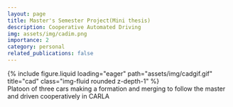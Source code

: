 ```yaml
---
layout: page
title: Master's Semester Project(Mini thesis)
description: Cooperative Automated Driving
img: assets/img/cadim.png
importance: 2
category: personal
related_publications: false
---
```



<div class="row">
    <div class="col-sm mt-3 mt-md-0">
        {% include figure.liquid loading="eager" path="assets/img/cadgif.gif" title="cad" class="img-fluid rounded z-depth-1" %}
    </div>
</div>
<div class="caption">
    Platoon of three cars making a formation and merging to follow the master and driven cooperatively in CARLA
</div>

